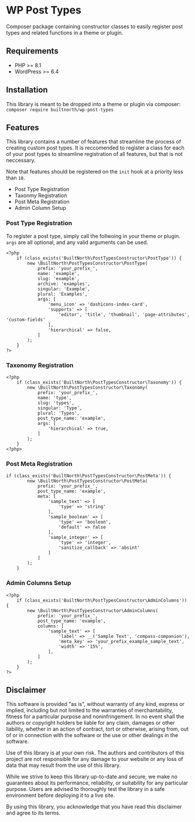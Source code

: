 # WP Post Types

Composer package containing constructor classes to easily register post types and related functions in a theme or plugin.

## Requirements

-   PHP >= 8.1
-   WordPress >= 6.4

## Installation

This library is meant to be dropped into a theme or plugin via composer: `composer require builtnorth/wp-post-types`

## Features

This library contains a number of features that streamline the process of creating custom post types. It is reccomended to register a class for each of your post types to streamline registration of all features, but that is not neccessary.

Note that features should be registered on the `init` hook at a priority less than `10`.

-   Post Type Registration
-   Taxonmy Registration
-   Post Meta Registration
-   Admin Column Setup

### Post Type Registration

To register a post type, simply call the follwoing in your theme or plugin. `args` are all optional, and any valid arguments can be used.

```
<?php
	if (class_exists('BuiltNorth\PostTypesConstructor\PostType')) {
		new \BuiltNorth\PostTypesConstructor\PostType(
			prefix: 'your_prefix_',
			name: 'example',
			slug: 'example',
			archive: 'examples',
			singular: 'Example',
			plural: 'Examples',
			args: [
				'menu_icon' => 'dashicons-index-card',
				'supports' => [
					'editor', 'title', 'thumbnail', 'page-attributes', 'custom-fields'
				],
				'hierarchical' => false,
			]
		);
	}
?>
```

### Taxonomy Registration

```
<?php
	if (class_exists('BuiltNorth\PostTypesConstructor\Taxonomy')) {
		new \BuiltNorth\PostTypesConstructor\Taxonomy(
			prefix: 'your_prefix_',
			name: 'type',
			slug: 'types',
			singular: 'Type',
			plural: 'Types',
			post_type_name: 'example',
			args: [
				'hierarchical' => true,
			]
		);
	}
<?php>
```

### Post Meta Registration

```
if (class_exists('BuiltNorth\PostTypesConstructor\PostMeta')) {
		new \BuiltNorth\PostTypesConstructor\PostMeta(
			prefix: 'your_prefix_',
			post_type_name: 'example',
			meta: [
				'sample_text' => [
					'type' => 'string'
				],
				'sample_boolean' => [
					'type' => 'boolean',
					'default' => false
				],
				'sample_integer' => [
					'type' => 'integer',
					'sanitize_callback' => 'absint'
				]
			]
		);
	}
```

### Admin Columns Setup

```
<?php
	if (class_exists('BuiltNorth\PostTypesConstructor\AdminColumns')) {
		new \BuiltNorth\PostTypesConstructor\AdminColumns(
			prefix: 'your_prefix_',
			post_type_name: 'example',
			columns: [
				'sample_text' => [
					'label' => __('Sample Text', 'compass-companion'),
					'meta_key' => 'your_prefix_example_sample_text',
					'width' => '15%',
				],
			]
		);
	}
?>
```

## Disclaimer

This software is provided "as is", without warranty of any kind, express or implied, including but not limited to the warranties of merchantability, fitness for a particular purpose and noninfringement. In no event shall the authors or copyright holders be liable for any claim, damages or other liability, whether in an action of contract, tort or otherwise, arising from, out of or in connection with the software or the use or other dealings in the software.

Use of this library is at your own risk. The authors and contributors of this project are not responsible for any damage to your website or any loss of data that may result from the use of this library.

While we strive to keep this library up-to-date and secure, we make no guarantees about its performance, reliability, or suitability for any particular purpose. Users are advised to thoroughly test the library in a safe environment before deploying it to a live site.

By using this library, you acknowledge that you have read this disclaimer and agree to its terms.
